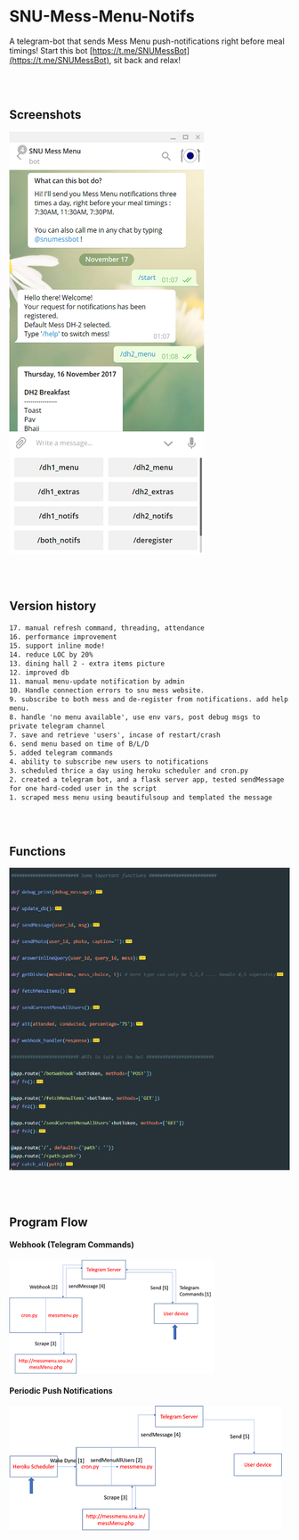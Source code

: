 # SNU-Mess-Menu-Notifs

A telegram-bot that sends Mess Menu push-notifications right before meal timings! Start this bot [https://t.me/SNUMessBot](https://t.me/SNUMessBot), sit back and relax!

<br><br>

## Screenshots

![screenshot](/imgs/screenshot.png)

<br><br>

## Version history

	17. manual refresh command, threading, attendance
	16. performance improvement
	15. support inline mode!
	14. reduce LOC by 20%
	13. dining hall 2 - extra items picture
	12. improved db
	11. manual menu-update notification by admin
	10. Handle connection errors to snu mess website. 
	9. subscribe to both mess and de-register from notifications. add help menu.
	8. handle 'no menu available', use env vars, post debug msgs to private telegram channel
	7. save and retrieve 'users', incase of restart/crash
	6. send menu based on time of B/L/D
	5. added telegram commands
	4. ability to subscribe new users to notifications
	3. scheduled thrice a day using heroku scheduler and cron.py
	2. created a telegram bot, and a flask server app, tested sendMessage for one hard-coded user in the script
	1. scraped mess menu using beautifulsoup and templated the message

<br><br>

## Functions

![](/imgs/functions.png)

<br><br>

## Program Flow

#### Webhook (Telegram Commands)

![flow1](/imgs/flow1.png)

#### Periodic Push Notifications

![flow2](/imgs/flow2.png)

<br><br>